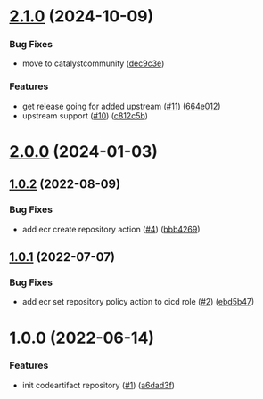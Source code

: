 # [2.1.0](https://github.com/catalystcommunity/terraform-aws-codeartifact/compare/v2.0.0...v2.1.0) (2024-10-09)


### Bug Fixes

* move to catalystcommunity ([dec9c3e](https://github.com/catalystcommunity/terraform-aws-codeartifact/commit/dec9c3ef81a34035dc7dcc3d59c05a9fc52b006c))


### Features

* get release going for added upstream ([#11](https://github.com/catalystcommunity/terraform-aws-codeartifact/issues/11)) ([664e012](https://github.com/catalystcommunity/terraform-aws-codeartifact/commit/664e0122c3f1ac98c556b7480ca8d26428115b8d))
* upstream support ([#10](https://github.com/catalystcommunity/terraform-aws-codeartifact/issues/10)) ([c812c5b](https://github.com/catalystcommunity/terraform-aws-codeartifact/commit/c812c5bbf2b7be654ddd52439afa612a936c7303))

# [2.0.0](https://github.com/catalystcommunity/terraform-aws-codeartifact/compare/v1.0.2...v2.0.0) (2024-01-03)

## [1.0.2](https://github.com/catalystcommunity/terraform-aws-codeartifact/compare/v1.0.1...v1.0.2) (2022-08-09)


### Bug Fixes

* add ecr create repository action ([#4](https://github.com/catalystcommunity/terraform-aws-codeartifact/issues/4)) ([bbb4269](https://github.com/catalystcommunity/terraform-aws-codeartifact/commit/bbb4269d140a6e7616f7bac84d48715e544e1e72))

## [1.0.1](https://github.com/catalystcommunity/terraform-aws-codeartifact/compare/v1.0.0...v1.0.1) (2022-07-07)


### Bug Fixes

* add ecr set repository policy action to cicd role ([#2](https://github.com/catalystcommunity/terraform-aws-codeartifact/issues/2)) ([ebd5b47](https://github.com/catalystcommunity/terraform-aws-codeartifact/commit/ebd5b4781ee53457fbc52140509afc30afb2594a))

# 1.0.0 (2022-06-14)


### Features

* init codeartifact repository ([#1](https://github.com/catalystcommunity/terraform-aws-codeartifact/issues/1)) ([a6dad3f](https://github.com/catalystcommunity/terraform-aws-codeartifact/commit/a6dad3f22b7431bf7d7d3ae9853ff1549ee02600))
